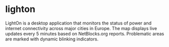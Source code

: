 # lighton
LightOn is a desktop application that monitors the status of power and internet connectivity across major cities in Europe. The map displays live updates every 5 minutes based on NetBlocks.org reports. Problematic areas are marked with dynamic blinking indicators.
